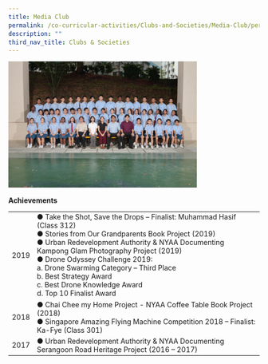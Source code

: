 ```yaml
---
title: Media Club
permalink: /co-curricular-activities/Clubs-and-Societies/Media-Club/permalink
description: ""
third_nav_title: Clubs & Societies
---
```

<img src="/images/media1.png" style="width:75%">

**Achievements**

|  |  |
|---|---|
| 2019 | ● Take the Shot, Save the Drops – Finalist: Muhammad Hasif (Class 312)<br>● Stories from Our Grandparents Book Project (2019)<br>● Urban Redevelopment Authority & NYAA Documenting Kampong Glam Photography Project (2019)<br>● Drone Odyssey Challenge 2019:<br>a. Drone Swarming Category – Third Place<br>b. Best Strategy Award<br>c. Best Drone Knowledge Award<br>d. Top 10 Finalist Award |
| 2018 | ● Chai Chee my Home Project - NYAA Coffee Table Book Project (2018)<br>● Singapore Amazing Flying Machine Competition 2018 – Finalist: Ka-Fye (Class 301) |
| 2017 | ● Urban Redevelopment Authority & NYAA Documenting Serangoon Road Heritage Project (2016 – 2017) |


